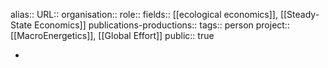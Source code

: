 alias::
URL::
organisation::
role::
fields:: [[ecological economics]], [[Steady-State Economics]] 
publications-productions:: 
tags:: person
project:: [[MacroEnergetics]], [[Global Effort]] 
public:: true

-